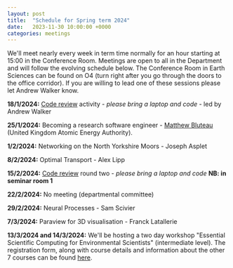 ```yaml
---
layout: post
title:  "Schedule for Spring term 2024"
date:   2023-11-30 10:00:00 +0000
categories: meetings
---
```

We'll meet nearly every week in term time normally for an hour starting at 15:00 in the Conference 
Room. Meetings are open to all in the Department and will follow the evolving
schedule below. The Conference Room in Earth Sciences can be found on O4 (turn right after
you go through the doors to the office corridor). If you are willing to lead one of these
sessions please let Andrew Walker know.

**18/1/2024:** [Code review](https://compearthsci.github.io/meetings/2024/01/18/code_review.html) activity - _please bring a laptop and code_ - led by Andrew Walker

**25/1/2024:** Becoming a research software engineer - [Matthew Bluteau](https://bielsnohr.github.io/about/) (United Kingdom Atomic Energy Authority).

**1/2/2024:** Networking on the North Yorkshire Moors - Joseph Asplet

**8/2/2024:** Optimal Transport - Alex Lipp

**15/2/2024:** [Code review](https://compearthsci.github.io/meetings/2024/01/18/code_review.html) round two - _please bring a laptop and code_ **NB: in seminar room 1**

**22/2/2024:** No meeting (departmental committee)

**29/2/2024:** Neural Processes - Sam Scivier

**7/3/2024:** Paraview for 3D visualisation - Franck Latallerie

**13/3/2024 and 14/3/2024:** We'll be hosting a two day workshop "Essential Scientific Computing for Environmental Scientists" (intermediate level). 
The registration form, along with course details and information about the other 7 courses can be found [here](https://forms.office.com/e/XmwiCpMK38).
